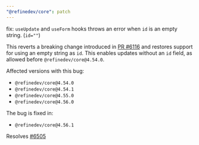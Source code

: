 ```yaml
---
"@refinedev/core": patch
---
```


fix: `useUpdate` and `useForm` hooks throws an error when `id` is an empty string. (`id=""`)

This reverts a breaking change introduced in [PR #6116](https://github.com/refinedev/refine/pull/6116) and restores support for using an empty string as `id`. This enables updates without an `id` field, as allowed before `@refinedev/core@4.54.0`.

Affected versions with this bug:

- `@refinedev/core@4.54.0`
- `@refinedev/core@4.54.1`
- `@refinedev/core@4.55.0`
- `@refinedev/core@4.56.0`

The bug is fixed in:

- `@refinedev/core@4.56.1`

Resolves [#6505](https://github.com/refinedev/refine/issues/6505)
